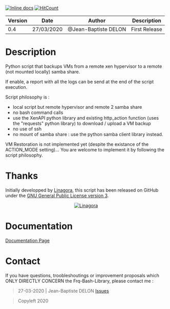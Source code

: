 [![Inline docs](http://inch-ci.org/github/JayBeeDe/xen-backup-VMs.svg?branch=master)](http://inch-ci.org/github/JayBeeDe/xen-backup-VMs) [![HitCount](http://hits.dwyl.com/JayBeeDe/xen-backup-VMs.svg)](http://hits.dwyl.com/JayBeeDe/xen-backup-VMs)

Version | Date | Author | Description
------------- | ------------- | ------------- | -------------
0.4 | 27/03/2020 | @Jean-Baptiste DELON | First Release

# Description

Python script that backups VMs from a remote xen hypervisor to a remote (not mounted locally) samba share.

If enable, a report with all the logs can be send at the end of the script execution.

Script philosophy is :
- local script but remote hypervisor and remote 2 samba share
- no bash command calls
- use the XenAPI python library and existing http_action function (uses the "requests" python library) to download / upload a VM backup
- no use of ssh
- no mount of samba share : use the python samba client library instead.

VM Restoration is not implemented yet (despite the existance of the ACTION_MODE setting)...
You are welcome to implement it by following the script philosophy.

# Thanks

Initially developped by [Linagora](https://linagora.com/), this script has been released on GitHub under the [GNU General Public License version 3](LICENSE.md).

<p align="center">
  <a href="https://linagora.com/"><img alt="Linagora" src="https://upload.wikimedia.org/wikipedia/commons/thumb/5/54/Linagora-logo.png/420px-Linagora-logo.png"></a>
</p>

# Documentation

[Documentation Page](https://github.com/JayBeeDe/xen-backup-VMs/wiki)

# Contact

If you have questions, troobleshoutings or improvement proposals which ONLY DIRECTLY CONCERN the Frq-Bash-Library, please contact me :

>27-03-2020 | Jean-Baptiste DELON [Issues](https://github.com/JayBeeDe/xen-backup-VMs/issues)

>Copyleft 2020